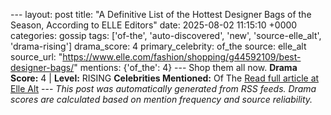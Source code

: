 --- layout: post title: "A Definitive List of the Hottest Designer Bags of the Season, According to ELLE Editors" date: 2025-08-02 11:15:10 +0000 categories: gossip tags: ['of-the', 'auto-discovered', 'new', 'source-elle_alt', 'drama-rising'] drama_score: 4 primary_celebrity: of_the source: elle_alt source_url: "https://www.elle.com/fashion/shopping/g44592109/best-designer-bags/" mentions: {'of_the': 4} --- Shop them all now. **Drama Score:** 4 | **Level:** RISING **Celebrities Mentioned:** Of The [Read full article at Elle Alt](https://www.elle.com/fashion/shopping/g44592109/best-designer-bags/) --- *This post was automatically generated from RSS feeds. Drama scores are calculated based on mention frequency and source reliability.*